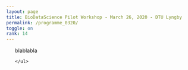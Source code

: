 ```yaml
---
layout: page
title: BioDataScience Pilot Workshop - March 26, 2020 - DTU Lyngby
permalink: /programme_0320/
toggle: on
rank: 14
---
```


<!--
<div style="margin-bottom: 2em;">
    <img src="{{ 'team/team_paolo.jpg' | prepend: site.images_dir | prepend: site.baseurl }}" />
</div>
-->

<div class="lab-wrapper">
    <ul class="lab-list">
blablabla

    </ul>
</div>
